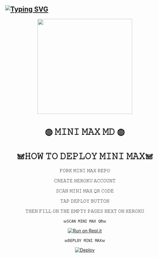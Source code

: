 ## [![Typing SVG](https://readme-typing-svg.herokuapp.com?font=Rockstar-ExtraBold&color=FF00FF&lines=𝚆𝙴𝙻𝙲𝙾𝙼𝙴+𝚃𝙾+𝙼𝙸𝙽𝙸+𝙼𝙰𝚇+𝚆𝙰+𝙱𝙾𝚃+𝚁𝙴𝙿𝙾.;𝙲𝚁𝙴𝙰𝚃𝙴𝙳+𝙱𝚈+𝙲𝚈𝙱𝙴𝚁𝚇𝙺𝙸𝙳+𝙾𝙵𝙲;𝚃𝙷𝙸𝚂+𝙸𝚂+𝙰+𝚂𝙸𝙼𝙿𝙻𝙴+𝙱𝙾𝚃;𝙰𝙽𝙳+𝙸𝙽𝙲𝙻𝚄𝙳𝙴+𝙼𝙾𝚁𝙴+𝙵𝙴𝙰𝚃𝚄𝚁𝙴𝚂;𝘛𝘏𝘈𝘕𝘒𝘚+𝘍𝘙𝘖+𝘝𝘐𝘚𝘐𝘛𝘐𝘕𝘎+𝘔𝘠+𝘎𝘐𝘛)](https://git.io/typing-svg)

<div align="center">
  <img src="https://te.legra.ph/file/a836b5cd5c2c75d194a3d.jpg" width="300" height="300">
  
#  ◍ 𝙼𝙸𝙽𝙸 𝙼𝙰𝚇 𝙼𝙳  ◍ 


# 𖠌𝙷𝙾𝚆 𝚃𝙾 𝙳𝙴𝙿𝙻𝙾𝚈 𝙼𝙸𝙽𝙸 𝙼𝙰𝚇𖠌

  𝙵𝙾𝚁𝙺 𝙼𝙸𝙽𝙸 𝙼𝙰𝚇 𝚁𝙴𝙿𝙾

  𝙲𝚁𝙴𝙰𝚃𝙴 𝙷𝙴𝚁𝙾𝙺𝚄 𝙰𝙲𝙲𝙾𝚄𝙽𝚃

  𝚂𝙲𝙰𝙽 𝙼𝙸𝙽𝙸 𝙼𝙰𝚇 𝚀𝚁 𝙲𝙾𝙳𝙴

  𝚃𝙰𝙿 𝙳𝙴𝙿𝙻𝙾𝚈 𝙱𝚄𝚃𝚃𝙾𝙽

  𝚃𝙷𝙴𝙽 𝙵𝙸𝙻𝙻 𝙾𝙽 𝚃𝙷𝙴 𝙴𝙼𝙿𝚃𝚈 𝙿𝙰𝙶𝙴𝚂 𝙽𝙴𝚇𝚃 𝙾𝙽 𝙷𝙴𝚁𝙾𝙺𝚄

    𖠌𝚂𝙲𝙰𝙽 𝙼𝙸𝙽𝙸 𝙼𝙰𝚇 𝚀𝚁𖠌

[![Run on Repl.it](https://repl.it/badge/github/quiec/whatsAlfa)](https://replit.com/@Cyberm/MINI-MAX-V2-QR-CODE?v=1?outputonly=1&lite=1#index.js)
  

    𖠌𝙳𝙴𝙿𝙻𝙾𝚈 𝙼𝙸𝙽𝙸 𝙼𝙰𝚇𖠌

[![Deploy](https://www.herokucdn.com/deploy/button.svg)](https://heroku.com/deploy?template=https://github.com/CYBERXKID/MINI-MAX-V2)

